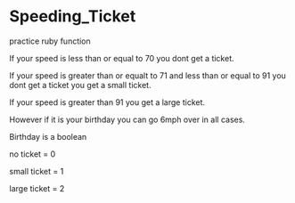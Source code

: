 Speeding_Ticket
===============

practice ruby function

If your speed is less than or equal to 70 you dont get a ticket.

If your speed is greater than or equalt to 71 and less than or equal to 91 you dont get a ticket you get a small ticket.

If your speed is greater than 91 you get a large ticket.

However if it is your birthday you can go 6mph over in all cases.

Birthday is a boolean

no ticket = 0

small ticket = 1

large ticket = 2
